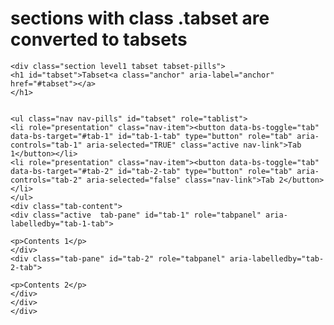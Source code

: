 # sections with class .tabset are converted to tabsets

    <div class="section level1 tabset tabset-pills">
    <h1 id="tabset">Tabset<a class="anchor" aria-label="anchor" href="#tabset"></a>
    </h1>
    
    
    <ul class="nav nav-pills" id="tabset" role="tablist">
    <li role="presentation" class="nav-item"><button data-bs-toggle="tab" data-bs-target="#tab-1" id="tab-1-tab" type="button" role="tab" aria-controls="tab-1" aria-selected="TRUE" class="active nav-link">Tab 1</button></li>
    <li role="presentation" class="nav-item"><button data-bs-toggle="tab" data-bs-target="#tab-2" id="tab-2-tab" type="button" role="tab" aria-controls="tab-2" aria-selected="false" class="nav-link">Tab 2</button></li>
    </ul>
    <div class="tab-content">
    <div class="active  tab-pane" id="tab-1" role="tabpanel" aria-labelledby="tab-1-tab">
    
    <p>Contents 1</p>
    </div>
    <div class="tab-pane" id="tab-2" role="tabpanel" aria-labelledby="tab-2-tab">
    
    <p>Contents 2</p>
    </div>
    </div>
    </div>

